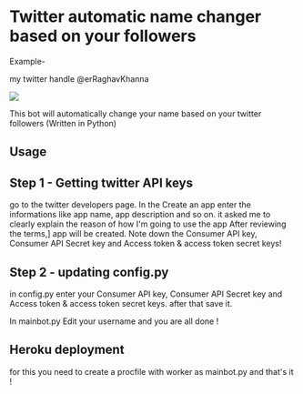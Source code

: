# Twitter automatic name changer based on your followers

Example-

my twitter handle @erRaghavKhanna

<img src="https://github.com/raghavkhanna30/twitter-auto-name-changer/blob/master/upload/Capture3.PNG">





This bot will automatically change your name based on your twitter followers (Written in Python)

## Usage

## Step 1 - Getting twitter API keys

go to the twitter developers page. 
In the Create an app enter the informations like app name, app description and so on. it asked me to clearly explain the reason of how I'm going to use the app
After reviewing the terms,] app will be created. 
Note down the Consumer API key, Consumer API Secret key and Access token & access token secret keys!

## Step 2 - updating config.py

in config.py enter your Consumer API key, Consumer API Secret key and Access token & access token secret keys.
after that save it.

  In mainbot.py Edit your username and you are all done !
  
 ## Heroku deployment
 
 for this you need to create a procfile with worker as mainbot.py and that's it !
 
 

 
 

